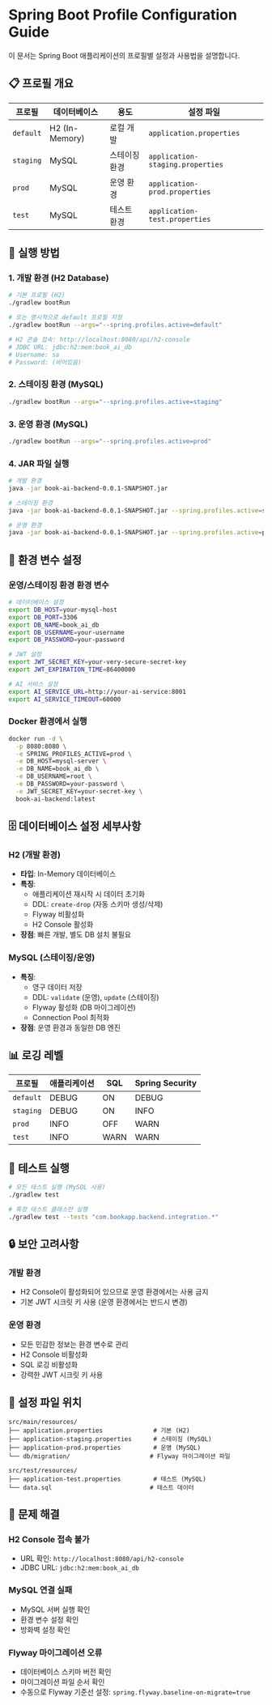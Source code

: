 # Spring Boot Profile Configuration Guide

이 문서는 Spring Boot 애플리케이션의 프로필별 설정과 사용법을 설명합니다.

## 📋 프로필 개요

| 프로필 | 데이터베이스 | 용도 | 설정 파일 |
|--------|-------------|------|-----------|
| `default` | H2 (In-Memory) | 로컬 개발 | `application.properties` |
| `staging` | MySQL | 스테이징 환경 | `application-staging.properties` |
| `prod` | MySQL | 운영 환경 | `application-prod.properties` |
| `test` | MySQL | 테스트 환경 | `application-test.properties` |

## 🚀 실행 방법

### 1. 개발 환경 (H2 Database)
```bash
# 기본 프로필 (H2)
./gradlew bootRun

# 또는 명시적으로 default 프로필 지정
./gradlew bootRun --args="--spring.profiles.active=default"

# H2 콘솔 접속: http://localhost:8080/api/h2-console
# JDBC URL: jdbc:h2:mem:book_ai_db
# Username: sa
# Password: (비어있음)
```

### 2. 스테이징 환경 (MySQL)
```bash
./gradlew bootRun --args="--spring.profiles.active=staging"
```

### 3. 운영 환경 (MySQL)
```bash
./gradlew bootRun --args="--spring.profiles.active=prod"
```

### 4. JAR 파일 실행
```bash
# 개발 환경
java -jar book-ai-backend-0.0.1-SNAPSHOT.jar

# 스테이징 환경
java -jar book-ai-backend-0.0.1-SNAPSHOT.jar --spring.profiles.active=staging

# 운영 환경
java -jar book-ai-backend-0.0.1-SNAPSHOT.jar --spring.profiles.active=prod
```

## 🔧 환경 변수 설정

### 운영/스테이징 환경 환경 변수

```bash
# 데이터베이스 설정
export DB_HOST=your-mysql-host
export DB_PORT=3306
export DB_NAME=book_ai_db
export DB_USERNAME=your-username
export DB_PASSWORD=your-password

# JWT 설정
export JWT_SECRET_KEY=your-very-secure-secret-key
export JWT_EXPIRATION_TIME=86400000

# AI 서비스 설정
export AI_SERVICE_URL=http://your-ai-service:8001
export AI_SERVICE_TIMEOUT=60000
```

### Docker 환경에서 실행
```bash
docker run -d \
  -p 8080:8080 \
  -e SPRING_PROFILES_ACTIVE=prod \
  -e DB_HOST=mysql-server \
  -e DB_NAME=book_ai_db \
  -e DB_USERNAME=root \
  -e DB_PASSWORD=your-password \
  -e JWT_SECRET_KEY=your-secret-key \
  book-ai-backend:latest
```

## 🗄️ 데이터베이스 설정 세부사항

### H2 (개발 환경)
- **타입**: In-Memory 데이터베이스
- **특징**: 
  - 애플리케이션 재시작 시 데이터 초기화
  - DDL: `create-drop` (자동 스키마 생성/삭제)
  - Flyway 비활성화
  - H2 Console 활성화
- **장점**: 빠른 개발, 별도 DB 설치 불필요

### MySQL (스테이징/운영)
- **특징**:
  - 영구 데이터 저장
  - DDL: `validate` (운영), `update` (스테이징)
  - Flyway 활성화 (DB 마이그레이션)
  - Connection Pool 최적화
- **장점**: 운영 환경과 동일한 DB 엔진

## 📊 로깅 레벨

| 프로필 | 애플리케이션 | SQL | Spring Security |
|--------|-------------|-----|-----------------|
| `default` | DEBUG | ON | DEBUG |
| `staging` | DEBUG | ON | INFO |
| `prod` | INFO | OFF | WARN |
| `test` | INFO | WARN | WARN |

## 🧪 테스트 실행

```bash
# 모든 테스트 실행 (MySQL 사용)
./gradlew test

# 특정 테스트 클래스만 실행
./gradlew test --tests "com.bookapp.backend.integration.*"
```

## 🔒 보안 고려사항

### 개발 환경
- H2 Console이 활성화되어 있으므로 운영 환경에서는 사용 금지
- 기본 JWT 시크릿 키 사용 (운영 환경에서는 반드시 변경)

### 운영 환경
- 모든 민감한 정보는 환경 변수로 관리
- H2 Console 비활성화
- SQL 로깅 비활성화
- 강력한 JWT 시크릿 키 사용

## 📂 설정 파일 위치

```
src/main/resources/
├── application.properties              # 기본 (H2)
├── application-staging.properties      # 스테이징 (MySQL)
├── application-prod.properties         # 운영 (MySQL)
└── db/migration/                      # Flyway 마이그레이션 파일

src/test/resources/
├── application-test.properties         # 테스트 (MySQL)
└── data.sql                           # 테스트 데이터
```

## 🚨 문제 해결

### H2 Console 접속 불가
- URL 확인: `http://localhost:8080/api/h2-console`
- JDBC URL: `jdbc:h2:mem:book_ai_db`

### MySQL 연결 실패
- MySQL 서버 실행 확인
- 환경 변수 설정 확인
- 방화벽 설정 확인

### Flyway 마이그레이션 오류
- 데이터베이스 스키마 버전 확인
- 마이그레이션 파일 순서 확인
- 수동으로 Flyway 기준선 설정: `spring.flyway.baseline-on-migrate=true`